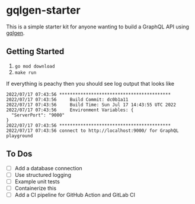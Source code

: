 # gqlgen-starter

This is a simple starter kit for anyone wanting to build a GraphQL API using [gqlgen](https://github.com/99designs/gqlgen).

## Getting Started

1. `go mod download`
2. `make run`

If everything is peachy then you should see log output that looks like

```
2022/07/17 07:43:56 ******************************************
2022/07/17 07:43:56     Build Commit: dc0b1a11
2022/07/17 07:43:56     Build Time: Sun Jul 17 14:43:55 UTC 2022
2022/07/17 07:43:56     Environment Variables: {
  "ServerPort": "9000"
}
2022/07/17 07:43:56 ******************************************
2022/07/17 07:43:56 connect to http://localhost:9000/ for GraphQL playground
```

## To Dos
- [ ] Add a database connection
- [ ] Use structured logging
- [ ] Example unit tests
- [ ] Containerize this
- [ ] Add a CI pipeline for GitHub Action and GitLab CI